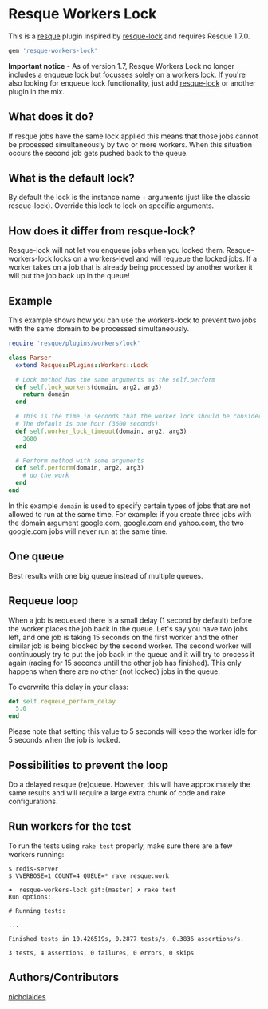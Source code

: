 # Resque Workers Lock
This is a [resque](https://github.com/defunkt/resque) plugin inspired by [resque-lock](https://github.com/defunkt/resque-lock) and requires Resque 1.7.0.

``` ruby
gem 'resque-workers-lock'
```

**Important notice** - As of version 1.7, Resque Workers Lock no longer includes a enqueue lock but focusses solely on a workers lock. If you're also looking for enqueue lock functionality, just add [resque-lock](https://github.com/defunkt/resque-lock) or another plugin in the mix.

## What does it do?
If resque jobs have the same lock applied this means that those jobs cannot be processed simultaneously by two or more workers. When this situation occurs the second job gets pushed back to the queue.

## What is the default lock?
By default the lock is the instance name + arguments (just like the classic resque-lock). Override this lock to lock on specific arguments.

## How does it differ from resque-lock?
Resque-lock will not let you enqueue jobs when you locked them. Resque-workers-lock locks on a workers-level and will requeue the locked jobs. If a worker takes on a job that is already being processed by another worker it will put the job back up in the queue!

## Example
This example shows how you can use the workers-lock to prevent two jobs with the same domain to be processed simultaneously.

``` ruby
require 'resque/plugins/workers/lock'

class Parser
  extend Resque::Plugins::Workers::Lock

  # Lock method has the same arguments as the self.perform
  def self.lock_workers(domain, arg2, arg3)
    return domain
  end

  # This is the time in seconds that the worker lock should be considered valid.
  # The default is one hour (3600 seconds).
  def self.worker_lock_timeout(domain, arg2, arg3)
    3600
  end

  # Perform method with some arguments
  def self.perform(domain, arg2, arg3)
    # do the work
  end
end
```

In this example `domain` is used to specify certain types of jobs that are not allowed to run at the same time. For example: if you create three jobs with the domain argument google.com, google.com and yahoo.com, the two google.com jobs will never run at the same time.

## One queue
Best results with one big queue instead of multiple queues.

## Requeue loop
When a job is requeued there is a small delay (1 second by default) before the worker places the job back in the queue. Let's say you have two jobs left, and one job is taking 15 seconds on the first worker and the other similar job is being blocked by the second worker. The second worker will continuously try to put the job back in the queue and it will try to process it again (racing for 15 seconds untill the other job has finished). This only happens when there are no other (not locked) jobs in the queue.

To overwrite this delay in your class:
``` ruby
def self.requeue_perform_delay
  5.0
end
```

Please note that setting this value to 5 seconds will keep the worker idle for 5 seconds when the job is locked.

## Possibilities to prevent the loop
Do a delayed resque (re)queue. However, this will have approximately the same results and will require a large extra chunk of code and rake configurations.

## Run workers for the test
To run the tests using `rake test` properly, make sure there are a few workers running:
```
$ redis-server
$ VVERBOSE=1 COUNT=4 QUEUE=* rake resque:work
```

```
➜  resque-workers-lock git:(master) ✗ rake test
Run options: 

# Running tests:

...

Finished tests in 10.426519s, 0.2877 tests/s, 0.3836 assertions/s.

3 tests, 4 assertions, 0 failures, 0 errors, 0 skips
```

## Authors/Contributors
[nicholaides](https://github.com/nicholaides)
